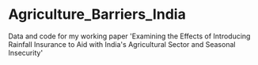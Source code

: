 # Agriculture_Barriers_India
Data and code for my working paper 'Examining the Effects of Introducing Rainfall Insurance to Aid with India's Agricultural Sector and Seasonal Insecurity'
